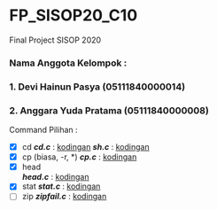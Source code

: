 # FP_SISOP20_C10
Final Project SISOP 2020

### Nama Anggota Kelompok :
### 1. Devi Hainun Pasya (05111840000014)
### 2. Anggara Yuda Pratama (05111840000008)

Command Pilihan :
- [x] cd
***cd.c*** : [kodingan](https://github.com/notdevi/FP_SISOP20_C10/blob/master/cd.c)
***sh.c*** : [kodingan](https://github.com/notdevi/FP_SISOP20_C10/blob/master/sh.c)
- [x] cp (biasa, -r, *) 
***cp.c*** : [kodingan](https://github.com/notdevi/FP_SISOP20_C10/blob/master/cp.c)
- [x] head  
***head.c*** : [kodingan](https://github.com/notdevi/FP_SISOP20_C10/blob/master/head.c)
- [x] stat 
***stat.c*** : [kodingan](https://github.com/notdevi/FP_SISOP20_C10/blob/master/stat.c)
- [ ] zip 
***zipfail.c*** : [kodingan](https://github.com/notdevi/FP_SISOP20_C10/blob/master/zipfail.c)
